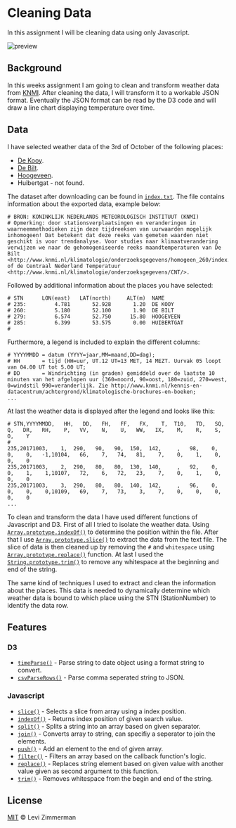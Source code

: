 # Cleaning Data
In this assignment I will be cleaning data using only Javascript.

![preview](https://github.com/levizimmerman/course-17-18/blob/clean/site/class-3-clean/levizimmerman/preview.png?raw=true)

## Background
In this weeks assignment I am going to clean and transform weather data from [KNMI](http://projects.knmi.nl/klimatologie/uurgegevens/selectie.cgi). After cleaning the data, I will transform it to a workable JSON format. Eventually the JSON format can be read by the D3 code and will draw a line chart displaying temperature over time.

## Data
I have selected weather data of the 3rd of October of the following places: 
* [De Kooy](https://www.google.nl/maps/place/Den+Helder+Airport/@52.9208222,4.7818638,17z/data=!3m1!4b1!4m5!3m4!1s0x47cf47ff46d0e927:0x617f8a5bfb20ce73!8m2!3d52.9208222!4d4.7840525).
* [De Bilt](https://www.google.nl/maps/place/De+Bilt/@52.1007361,5.1192279,12z/data=!3m1!4b1!4m5!3m4!1s0x47c668fa96b0d3a7:0x58b182fb08a2c573!8m2!3d52.1092717!4d5.1809676).
* [Hoogeveen](https://www.google.nl/maps/place/Hoogeveen/@52.7195279,6.3295607,11z/data=!3m1!4b1!4m5!3m4!1s0x47c81a91610fbe03:0x5f4a259481cc9ae!8m2!3d52.7286158!4d6.4901002).
* Huibertgat - not found.

The dataset after downloading can be found in [`index.txt`](https://github.com/levizimmerman/course-17-18/blob/clean/site/class-3-clean/levizimmerman/index.txt). The file contains information about the exported data, example below:

```
# BRON: KONINKLIJK NEDERLANDS METEOROLOGISCH INSTITUUT (KNMI)
# Opmerking: door stationsverplaatsingen en veranderingen in waarneemmethodieken zijn deze tijdreeksen van uurwaarden mogelijk inhomogeen! Dat betekent dat deze reeks van gemeten waarden niet geschikt is voor trendanalyse. Voor studies naar klimaatverandering verwijzen we naar de gehomogeniseerde reeks maandtemperaturen van De Bilt <http://www.knmi.nl/klimatologie/onderzoeksgegevens/homogeen_260/index.html> of de Centraal Nederland Temperatuur <http://www.knmi.nl/klimatologie/onderzoeksgegevens/CNT/>.
  ```
  Followed by additional information about the places you have selected:
  ```
  # STN      LON(east)   LAT(north)     ALT(m)  NAME
# 235:         4.781       52.928       1.20  DE KOOY
# 260:         5.180       52.100       1.90  DE BILT
# 279:         6.574       52.750      15.80  HOOGEVEEN
# 285:         6.399       53.575       0.00  HUIBERTGAT
#
  ```
  Furthermore, a legend is included to explain the different columns:
  ```
  # YYYYMMDD = datum (YYYY=jaar,MM=maand,DD=dag);
# HH       = tijd (HH=uur, UT.12 UT=13 MET, 14 MEZT. Uurvak 05 loopt van 04.00 UT tot 5.00 UT;
# DD       = Windrichting (in graden) gemiddeld over de laatste 10 minuten van het afgelopen uur (360=noord, 90=oost, 180=zuid, 270=west, 0=windstil 990=veranderlijk. Zie http://www.knmi.nl/kennis-en-datacentrum/achtergrond/klimatologische-brochures-en-boeken;
...
  ```
  At last the weather data is displayed after the legend and looks like this:
  ```
  # STN,YYYYMMDD,   HH,   DD,   FH,   FF,   FX,    T,  T10,   TD,   SQ,    Q,   DR,   RH,    P,   VV,    N,    U,   WW,   IX,    M,    R,    S,    O,    Y
#
  235,20171003,    1,  290,   90,   90,  150,  142,     ,   98,    0,    0,    0,   -1,10104,   66,    7,   74,   81,    7,    0,    1,    0,    0,    0
  235,20171003,    2,  290,   80,   80,  130,  140,     ,   92,    0,    0,    1,    1,10107,   72,    6,   72,   23,    7,    0,    1,    0,    0,    0
  235,20171003,    3,  290,   80,   80,  140,  142,     ,   96,    0,    0,    0,    0,10109,   69,    7,   73,    3,    7,    0,    0,    0,    0,    0
...
```

To clean and transform the data I have used different functions of Javascript and D3. First of all I tried to isolate the weather data. Using [`Array.prototype.indexOf()`](https://developer.mozilla.org/nl/docs/Web/JavaScript/Reference/Global_Objects/Array/indexOf) to determine the position within the file. After that I use [`Array.prototype.slice()`](https://developer.mozilla.org/nl/docs/Web/JavaScript/Reference/Global_Objects/Array/slice) to extract the data from the text file. The slice of data is then cleaned up by removing the `#` and `whitespace` using [`Array.prototype.replace()`](https://developer.mozilla.org/en-US/docs/Web/JavaScript/Reference/Global_Objects/String/replace) function. At last I used the [`String.prototype.trim()`](https://developer.mozilla.org/nl/docs/Web/JavaScript/Reference/Global_Objects/String/Trim) to remove any whitespace at the beginning and end of the string.

The same kind of techniques I used to extract and clean the information about the places. This data is needed to dynamically determine which weather data is bound to which place using the STN (StationNumber) to identify the data row.

## Features

### D3
* [`timeParse()`](https://github.com/d3/d3-time-format#timeParse) - Parse string to date object using a format string to convert.
* [`csvParseRows()`](https://github.com/d3/d3-dsv#csvParseRows) - Parse comma seperated string to JSON.

### Javascript

* [`slice()`](https://developer.mozilla.org/nl/docs/Web/JavaScript/Reference/Global_Objects/Array/slice) - Selects a slice from array using a index position.
* [`indexOf()`](https://developer.mozilla.org/nl/docs/Web/JavaScript/Reference/Global_Objects/String/indexOf) - Returns index position of given search value.
* [`split()`](https://developer.mozilla.org/en-US/docs/Web/JavaScript/Reference/Global_Objects/String/split) - Splits a string into an array based on given separator.
* [`join()`](https://developer.mozilla.org/nl/docs/Web/JavaScript/Reference/Global_Objects/Array/join) - Converts array to string, can specifiy a seperator to join the elements.
* [`push()`](https://developer.mozilla.org/nl/docs/Web/JavaScript/Reference/Global_Objects/Array/push) - Add an element to the end of given array.
* [`filter()`](https://developer.mozilla.org/en-US/docs/Web/JavaScript/Reference/Global_Objects/Array/filter) - Filters an array based on the callback function's logic.
* [`replace()`](https://developer.mozilla.org/en-US/docs/Web/JavaScript/Reference/Global_Objects/String/replace) - Replaces string element based on given value with another value given as second argument to this function.
* [`trim()`](https://developer.mozilla.org/nl/docs/Web/JavaScript/Reference/Global_Objects/String/Trim) - Removes whitespace from the begin and end of the string.


## License
[MIT](https://opensource.org/licenses/MIT) &copy; Levi Zimmerman
